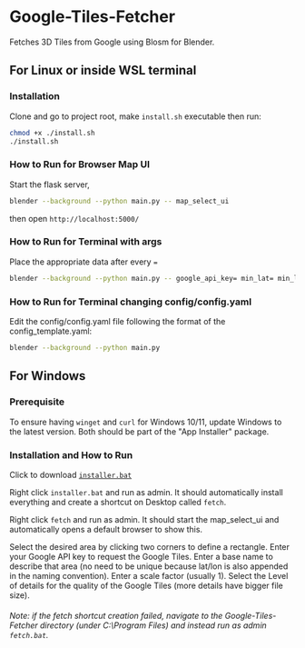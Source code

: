 # Google-Tiles-Fetcher

Fetches 3D Tiles from Google using Blosm for Blender.

## For Linux or inside WSL terminal

### Installation

Clone and go to project root, make `install.sh` executable then run:

```bash
chmod +x ./install.sh
./install.sh
```

### How to Run for Browser Map UI

Start the flask server,

```bash
blender --background --python main.py -- map_select_ui
```

then open `http://localhost:5000/`

### How to Run for Terminal with args

Place the appropriate data after every `=`

```bash
blender --background --python main.py -- google_api_key= min_lat= min_lon= max_lat= max_lon= base_name=
```

### How to Run for Terminal changing config/config.yaml

Edit the config/config.yaml file following the format of the config_template.yaml:

```bash
blender --background --python main.py
```

## For Windows

### Prerequisite

To ensure having `winget` and `curl` for Windows 10/11, update Windows to the latest version. Both should be part of the "App Installer" package.

### Installation and How to Run

Click to download [`installer.bat`](https://github.com/sid410/Google-Tiles-Fetcher/releases/latest/download/installer.bat)

Right click `installer.bat` and run as admin. It should automatically install everything and create a shortcut on Desktop called `fetch`.

Right click `fetch` and run as admin. It should start the map_select_ui and automatically opens a default browser to show this.

Select the desired area by clicking two corners to define a rectangle. Enter your Google API key to request the Google Tiles. Enter a base name to describe that area (no need to be unique because lat/lon is also appended in the naming convention). Enter a scale factor (usually 1). Select the Level of details for the quality of the Google Tiles (more details have bigger file size).

###### Note: if the fetch shortcut creation failed, navigate to the Google-Tiles-Fetcher directory (under C:\Program Files) and instead run as admin `fetch.bat`.
